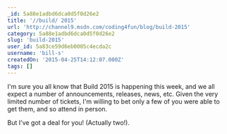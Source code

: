 ```yaml
---
_id: 5a88e1adbd6dca0d5f0d26e2
title: '//build/ 2015'
url: 'http://channel9.msdn.com/coding4fun/blog/build-2015'
category: 5a88e1adbd6dca0d5f0d26e2
slug: 'build-2015'
user_id: 5a83ce59d6eb0005c4ecda2c
username: 'bill-s'
createdOn: '2015-04-25T14:12:07.000Z'
tags: []
---
```


I'm sure you all know that Build 2015 is happening this week, and we all expect a number of announcements, releases, news, etc.
Given the very limited number of tickets, I'm willing to bet only a few of you were able to get them, and so attend in person.

But I've got a deal for you! (Actually two!).
